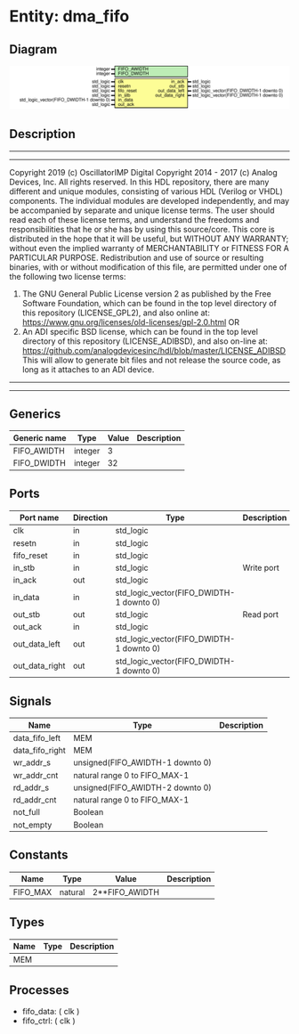 # Entity: dma_fifo

## Diagram

![Diagram](dma_fifo.svg "Diagram")
## Description

***************************************************************************
***************************************************************************
Copyright 2019 (c) OscillatorIMP Digital
Copyright 2014 - 2017 (c) Analog Devices, Inc. All rights reserved.
In this HDL repository, there are many different and unique modules, consisting
of various HDL (Verilog or VHDL) components. The individual modules are
developed independently, and may be accompanied by separate and unique license
terms.
The user should read each of these license terms, and understand the
freedoms and responsibilities that he or she has by using this source/core.
This core is distributed in the hope that it will be useful, but WITHOUT ANY
WARRANTY; without even the implied warranty of MERCHANTABILITY or FITNESS FOR
A PARTICULAR PURPOSE.
Redistribution and use of source or resulting binaries, with or without modification
of this file, are permitted under one of the following two license terms:
  1. The GNU General Public License version 2 as published by the
     Free Software Foundation, which can be found in the top level directory
     of this repository (LICENSE_GPL2), and also online at:
     <https://www.gnu.org/licenses/old-licenses/gpl-2.0.html>
OR
  2. An ADI specific BSD license, which can be found in the top level directory
     of this repository (LICENSE_ADIBSD), and also on-line at:
     https://github.com/analogdevicesinc/hdl/blob/master/LICENSE_ADIBSD
     This will allow to generate bit files and not release the source code,
     as long as it attaches to an ADI device.
***************************************************************************
***************************************************************************
## Generics

| Generic name | Type    | Value | Description |
| ------------ | ------- | ----- | ----------- |
| FIFO_AWIDTH  | integer | 3     |             |
| FIFO_DWIDTH  | integer | 32    |             |
## Ports

| Port name      | Direction | Type                                     | Description |
| -------------- | --------- | ---------------------------------------- | ----------- |
| clk            | in        | std_logic                                |             |
| resetn         | in        | std_logic                                |             |
| fifo_reset     | in        | std_logic                                |             |
| in_stb         | in        | std_logic                                | Write port  |
| in_ack         | out       | std_logic                                |             |
| in_data        | in        | std_logic_vector(FIFO_DWIDTH-1 downto 0) |             |
| out_stb        | out       | std_logic                                | Read port   |
| out_ack        | in        | std_logic                                |             |
| out_data_left  | out       | std_logic_vector(FIFO_DWIDTH-1 downto 0) |             |
| out_data_right | out       | std_logic_vector(FIFO_DWIDTH-1 downto 0) |             |
## Signals

| Name            | Type                             | Description |
| --------------- | -------------------------------- | ----------- |
| data_fifo_left  | MEM                              |             |
| data_fifo_right | MEM                              |             |
| wr_addr_s       | unsigned(FIFO_AWIDTH-1 downto 0) |             |
| wr_addr_cnt     | natural range 0 to FIFO_MAX-1    |             |
| rd_addr_s       | unsigned(FIFO_AWIDTH-2 downto 0) |             |
| rd_addr_cnt     | natural range 0 to FIFO_MAX-1    |             |
| not_full        | Boolean                          |             |
|  not_empty      | Boolean                          |             |
## Constants

| Name     | Type    | Value           | Description |
| -------- | ------- | --------------- | ----------- |
| FIFO_MAX | natural |  2**FIFO_AWIDTH |             |
## Types

| Name | Type | Description |
| ---- | ---- | ----------- |
| MEM  |      |             |
## Processes
- fifo_data: ( clk )
- fifo_ctrl: ( clk )

